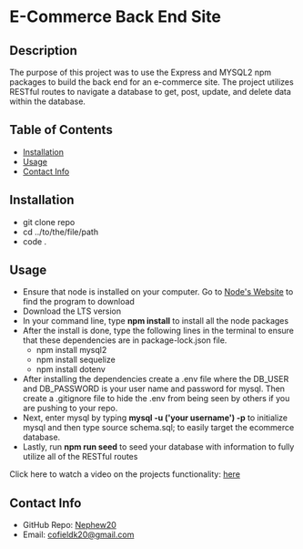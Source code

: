 # E-Commerce Back End Site
  
## Description
  
The purpose of this project was to use the Express and MYSQL2 npm packages to build the back end for an e-commerce site. The project utilizes RESTful routes to navigate a database to get, post, update, and delete data within the database.

 ## Table of Contents 
   - [Installation](#installation)
   - [Usage](#usage)
   - [Contact Info](#contact-info)


## Installation
  
- git clone repo
- cd ../to/the/file/path
- code .

## Usage 

- Ensure that node is installed on your computer. Go to [Node's Website](https://nodejs.org/en) to find the program to download
- Download the LTS version 
- In your command line, type **npm install** to install all the node packages
- After the install is done, type the following lines in the terminal to ensure that these dependencies are in package-lock.json file.
  - npm install mysql2 
  - npm install sequelize 
  - npm install dotenv
- After installing the dependencies create a .env file where the DB_USER and DB_PASSWORD is your user name and password for mysql. Then create a .gitignore file to hide the .env from being seen by others if you are pushing to your repo.
- Next, enter mysql by typing **mysql -u ('your username') -p** to initialize mysql and then type source schema.sql; to easily target the ecommerce database.
- Lastly, run **npm run seed** to seed your database with information to fully utilize all of the RESTful routes

Click here to watch a video on the projects functionality: [here](https://drive.google.com/file/d/1hVQw-mzzEJvZHdx1Spv5n_blKuKhRBY2/view)

## Contact Info

- GitHub Repo: [Nephew20](https://github.com/Nephew20?tab=repositories)
- Email: cofieldk20@gmail.com
